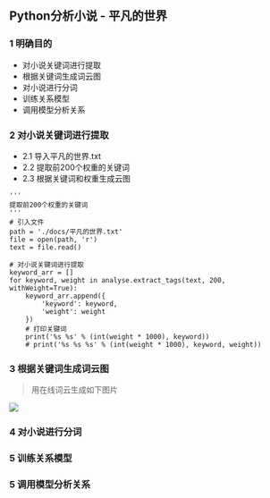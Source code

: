 ## Python分析小说 - 平凡的世界

### 1 明确目的

* 对小说关键词进行提取
* 根据关键词生成词云图
* 对小说进行分词
* 训练关系模型
* 调用模型分析关系

### 2 对小说关键词进行提取

* 2.1 导入平凡的世界.txt
* 2.2 提取前200个权重的关键词
* 2.3 根据关键词和权重生成云图


```
'''
提取前200个权重的关键词
'''
# 引入文件
path = './docs/平凡的世界.txt'
file = open(path, 'r')
text = file.read()

# 对小说关键词进行提取
keyword_arr = []
for keyword, weight in analyse.extract_tags(text, 200, withWeight=True):
	keyword_arr.append({
		'keyword': keyword,
		'weight': weight
	})
	# 打印关键词
	print('%s %s' % (int(weight * 1000), keyword))
	# print('%s %s %s' % (int(weight * 1000), keyword, weight))
```

### 3 根据关键词生成词云图

> 用在线词云生成如下图片

![](https://github.com/leeleanlean/Blogs/blob/gh-pages/2018-08-23%20Python%E5%88%86%E6%9E%90%E5%B0%8F%E8%AF%B4%20-%20%E5%B9%B3%E5%87%A1%E7%9A%84%E4%B8%96%E7%95%8C/wordCloud.png?raw=true)

### 4 对小说进行分词

### 5 训练关系模型

### 5 调用模型分析关系